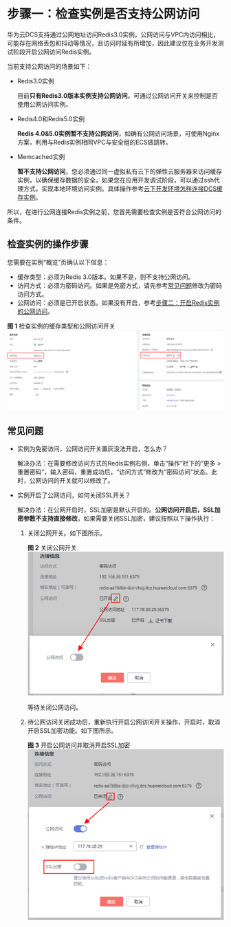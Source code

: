 # 步骤一：检查实例是否支持公网访问<a name="ZH-CN_TOPIC_0244516682"></a>

华为云DCS支持通过公网地址访问Redis3.0实例，公网访问与VPC内访问相比，可能存在网络丢包和抖动等情况，且访问时延有所增加，因此建议仅在业务开发测试阶段开启公网访问Redis实例。

当前支持公网访问的场景如下：

-   Redis3.0实例

    目前**只有Redis3.0版本实例支持公网访问**。可通过公网访问开关来控制是否使用公网访问实例。

-   Redis4.0和Redis5.0实例

    **Redis 4.0&5.0实例暂不支持公网访问**，如确有公网访问场景，可使用Nginx方案，利用与Redis实例相同VPC与安全组的ECS做跳转。

-   Memcached实例

    **暂不支持公网访问**，您必须通过同一虚拟私有云下的弹性云服务器来访问缓存实例，以确保缓存数据的安全。如果您在应用开发调试阶段，可以通过ssh代理方式，实现本地环境访问实例。具体操作参考[云下开发环境怎样连接DCS缓存实例](https://bbs.huaweicloud.com/forum/thread-1470-1-1.html)。


所以，在进行公网连接Redis实例之前，您首先需要检查实例是否符合公网访问的条件。

## 检查实例的操作步骤<a name="section16888140154"></a>

您需要在实例“概览”页确认以下信息：

-   缓存类型：必须为Redis 3.0版本。如果不是，则不支持公网访问。
-   访问方式：必须为密码访问。如果是免密方式，请先参考[常见问题](#section1869973213305)修改为密码访问方式。
-   公网访问：必须是已开启状态。如果没有开启，参考[步骤二：开启Redis实例的公网访问](步骤二-开启Redis实例的公网访问.md)。

**图 1**  检查实例的缓存类型和公网访问开关<a name="fig919864314228"></a>  
![](figures/检查实例的缓存类型和公网访问开关.png "检查实例的缓存类型和公网访问开关")

## 常见问题<a name="section1869973213305"></a>

-   实例为免密访问，公网访问开关置灰没法开启，怎么办？

    解决办法：在需要修改访问方式的Redis实例右侧，单击“操作”栏下的“更多 \> 重置密码”，输入密码，重置成功后，“访问方式”修改为“密码访问”状态。此时，公网访问的开关就可以修改了。

-   实例开启了公网访问，如何关闭SSL开关？

    解决办法：在公网开启时，SSL加密是默认开启的。**公网访问开启后，SSL加密参数不支持直接修改**，如果需要关闭SSL加密，建议按照以下操作执行：

    1.  关闭公网开关。如下图所示。

        **图 2**  关闭公网开关<a name="fig1066184520383"></a>  
        ![](figures/关闭公网开关.png "关闭公网开关")

        等待关闭公网访问。

    2.  待公网访问关闭成功后，重新执行开启公网访问开关操作，开启时，取消开启SSL加密功能。如下图所示。

        **图 3**  开启公网访问并取消开启SSL加密<a name="fig1255116289421"></a>  
        ![](figures/开启公网访问并取消开启SSL加密.png "开启公网访问并取消开启SSL加密")



